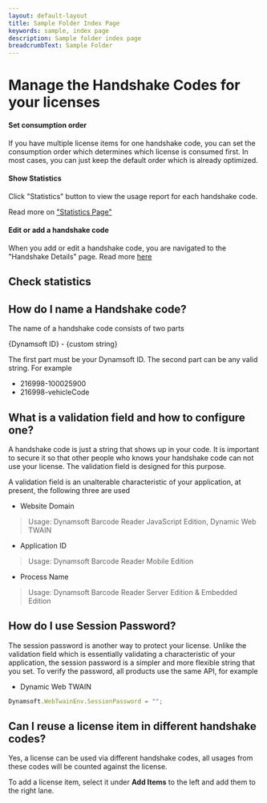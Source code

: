 ```yaml
---
layout: default-layout
title: Sample Folder Index Page
keywords: sample, index page
description: Sample folder index page
breadcrumbText: Sample Folder
---
```


# Manage the Handshake Codes for your licenses

#### Set consumption order

If you have multiple license items for one handshake code, you can set the consumption order which determines which license is consumed first. In most cases, you can just keep the default order which is already optimized.

#### Show Statistics

Click "Statistics" button to view the usage report for each handshake code.

Read more on ["Statistics Page"]({{site.about}}statistics-page.html)

#### Edit or add a handshake code

When you add or edit a handshake code, you are navigated to the "Handshake Details" page. Read more [here]({{site.selfhosting}}configure-handshake.html)


## Check statistics

## How do I name a Handshake code?

The name of a handshake code consists of two parts

{Dynamsoft ID} - {custom string}

The first part must be your Dynamsoft ID. The second part can be any valid string. For example

* 216998-100025900
* 216998-vehicleCode

## What is a validation field and how to configure one?

A handshake code is just a string that shows up in your code. It is important to secure it so that other people who knows your handshake code can not use your license. The validation field is designed for this purpose.

A validation field is an unalterable characteristic of your application, at present, the following three are used

* Website Domain

> Usage: Dynamsoft Barcode Reader JavaScript Edition, Dynamic Web TWAIN

* Application ID

> Usage: Dynamsoft Barcode Reader Mobile Edition

* Process Name

> Usage: Dynamsoft Barcode Reader Server Edition & Embedded Edition

## How do I use Session Password?

The session password is another way to protect your license. Unlike the validation field which is essentially validating a characteristic of your application, the session password is a simpler and more flexible string that you set. To verify the password, all products use the same API, for example

* Dynamic Web TWAIN

``` javascript
Dynamsoft.WebTwainEnv.SessionPassword = "";
```

## Can I reuse a license item in different handshake codes?

Yes, a license can be used via different handshake codes, all usages from these codes will be counted against the license.

To add a license item, select it under **Add Items** to the left and add them to the right lane.

